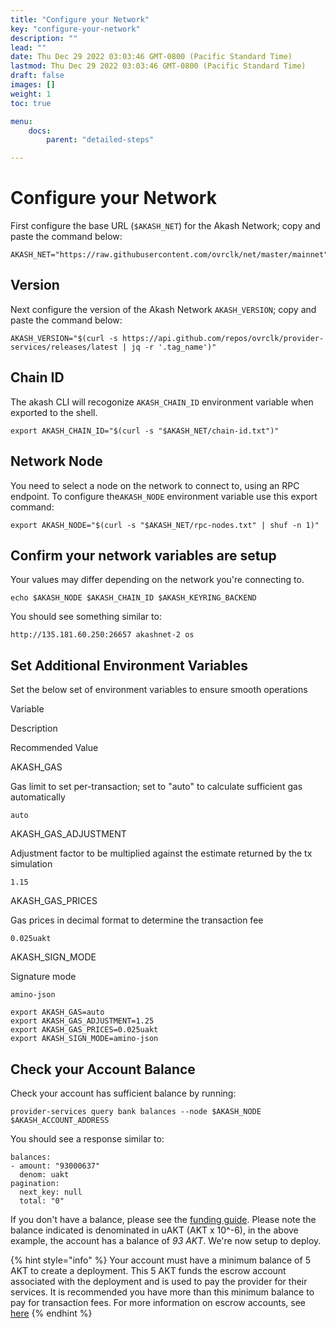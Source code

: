```yaml
---
title: "Configure your Network"
key: "configure-your-network"
description: ""
lead: ""
date: Thu Dec 29 2022 03:03:46 GMT-0800 (Pacific Standard Time)
lastmod: Thu Dec 29 2022 03:03:46 GMT-0800 (Pacific Standard Time)
draft: false
images: []
weight: 1
toc: true

menu:
    docs:
        parent: "detailed-steps"

---
```

Configure your Network
======================

First configure the base URL (`$AKASH_NET`) for the Akash Network; copy and paste the command below:

    AKASH_NET="https://raw.githubusercontent.com/ovrclk/net/master/mainnet"
    

Version
-------

Next configure the version of the Akash Network `AKASH_VERSION`; copy and paste the command below:

    AKASH_VERSION="$(curl -s https://api.github.com/repos/ovrclk/provider-services/releases/latest | jq -r '.tag_name')"
    

Chain ID
--------

The akash CLI will recogonize `AKASH_CHAIN_ID` environment variable when exported to the shell.

    export AKASH_CHAIN_ID="$(curl -s "$AKASH_NET/chain-id.txt")"
    

Network Node
------------

You need to select a node on the network to connect to, using an RPC endpoint. To configure the`AKASH_NODE` environment variable use this export command:

    export AKASH_NODE="$(curl -s "$AKASH_NET/rpc-nodes.txt" | shuf -n 1)"
    

Confirm your network variables are setup
----------------------------------------

Your values may differ depending on the network you're connecting to.

    echo $AKASH_NODE $AKASH_CHAIN_ID $AKASH_KEYRING_BACKEND
    

You should see something similar to:

`http://135.181.60.250:26657 akashnet-2 os`

Set Additional Environment Variables
------------------------------------

Set the below set of environment variables to ensure smooth operations

Variable

Description

Recommended Value

AKASH\_GAS

Gas limit to set per-transaction; set to "auto" to calculate sufficient gas automatically

`auto`

AKASH\_GAS\_ADJUSTMENT

Adjustment factor to be multiplied against the estimate returned by the tx simulation

`1.15`

AKASH\_GAS\_PRICES

Gas prices in decimal format to determine the transaction fee

`0.025uakt`

AKASH\_SIGN\_MODE

Signature mode

`amino-json`

    export AKASH_GAS=auto
    export AKASH_GAS_ADJUSTMENT=1.25
    export AKASH_GAS_PRICES=0.025uakt
    export AKASH_SIGN_MODE=amino-json
    

Check your Account Balance
--------------------------

Check your account has sufficient balance by running:

    provider-services query bank balances --node $AKASH_NODE $AKASH_ACCOUNT_ADDRESS
    

You should see a response similar to:

    balances:
    - amount: "93000637"
      denom: uakt
    pagination:
      next_key: null
      total: "0"
    

If you don't have a balance, please see the [funding guide](https://github.com/ovrclk/docs/tree/b65f668b212ad1976fb976ad84a9104a9af29770/guides/wallet/funding.md). Please note the balance indicated is denominated in uAKT (AKT x 10^-6), in the above example, the account has a balance of _93 AKT_. We're now setup to deploy.

{% hint style="info" %} Your account must have a minimum balance of 5 AKT to create a deployment. This 5 AKT funds the escrow account associated with the deployment and is used to pay the provider for their services. It is recommended you have more than this minimum balance to pay for transaction fees. For more information on escrow accounts, see [here](../../../../guides/cli/detailed-steps/broken-reference/) {% endhint %}